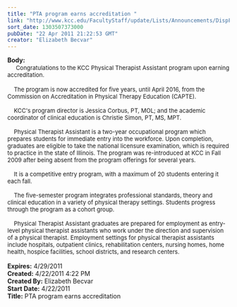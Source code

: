 ```yaml
---
title: "PTA program earns accreditation "
link: "http://www.kcc.edu/FacultyStaff/update/Lists/Announcements/DispForm.aspx?ID=235"
sort_date: 1303507373000
pubDate: "22 Apr 2011 21:22:53 GMT"
creator: "Elizabeth Becvar"
---
```


<div><b>Body:</b> <div class=ExternalClass1C5CA8A144B54533885DC1C827ABDBAA><div>   <font size=2>  Congratulations to the KCC Physical Therapist Assistant program upon earning accreditation.</font></div>
<div><font size=2></font> </div>
<div><font size=2>    The program is now accredited for five years, until April 2016, from the Commission on Accreditation in Physical Therapy Education (CAPTE).</font></div><font size=2>
<div><br>    KCC's program director is Jessica Corbus, PT, MOL; and the academic coordinator of clinical education is Christie Simon, PT, MS, MPT.</div>
<div><br>    Physical Therapist Assistant is a two-year occupational program which prepares students for immediate entry into the workforce. Upon completion, graduates are eligible to take the national licensure examination, which is required to practice in the state of Illinois. The program was re-introduced at KCC in Fall 2009 after being absent from the program offerings for several years.</div>
<div><br>    It is a competitive entry program, with a maximum of 20 students entering it each fall. </div>
<div><br>    The five-semester program integrates professional standards, theory and clinical education in a variety of physical therapy settings. Students progress through the program as a cohort group. </div>
<div><br>    Physical Therapist Assistant graduates are prepared for employment as entry-level physical therapist assistants who work under the direction and supervision of a physical therapist. Employment settings for physical therapist assistants include hospitals, outpatient clinics, rehabilitation centers, nursing homes, home health, hospice facilities, school districts, and research centers.  <br> </font></div></div></div>
<div><b>Expires:</b> 4/29/2011</div>
<div><b>Created:</b> 4/22/2011 4:22 PM</div>
<div><b>Created By:</b> Elizabeth Becvar</div>
<div><b>Start Date:</b> 4/22/2011</div>
<div><b>Title:</b> PTA program earns accreditation </div>
